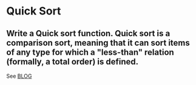 # Quick Sort

## Write a Quick sort function. Quick sort is a comparison sort, meaning that it can sort items of any type for which a "less-than" relation (formally, a total order) is defined.


See 
[BLOG](BLOG.MD)
